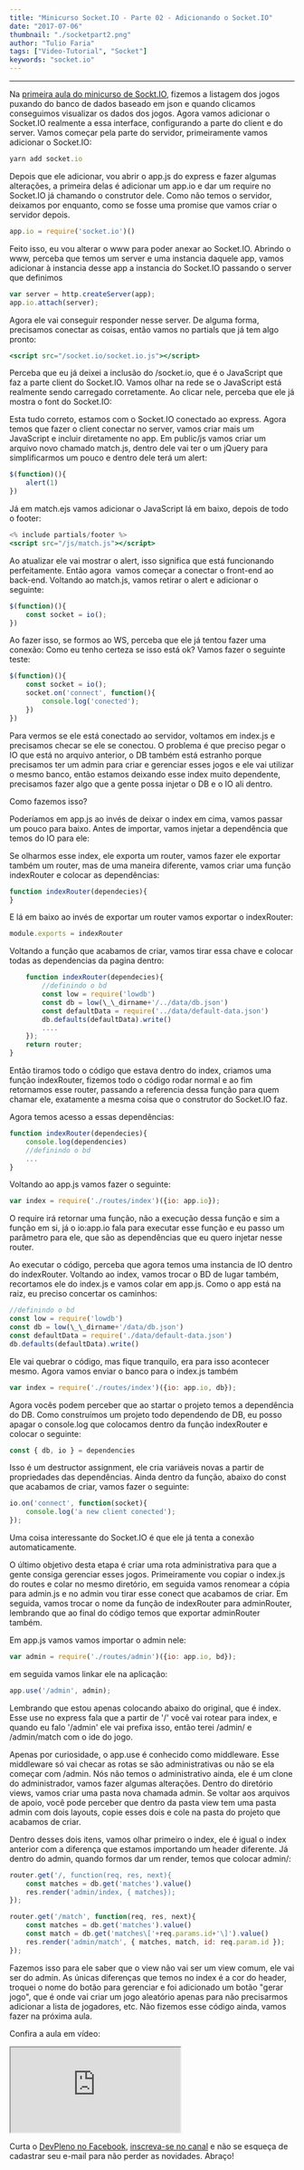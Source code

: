 ```yaml
---
title: "Minicurso Socket.IO - Parte 02 - Adicionando o Socket.IO"
date: "2017-07-06"
thumbnail: "./socketpart2.png"
author: "Tulio Faria"
tags: ["Video-Tutorial", "Socket"]
keywords: "socket.io"
---
```


---
Na [primeira aula do minicurso de Sockt.IO](https://www.devpleno.com/minicurso-socket-io-parte-1/), fizemos a listagem dos jogos puxando do banco de dados baseado em json e quando clicamos conseguimos visualizar os dados dos jogos. Agora vamos adicionar o Socket.IO realmente a essa interface, configurando a parte do client e do server. Vamos começar pela parte do servidor, primeiramente vamos adicionar o Socket.IO:

```jsx {numberLines: true}
yarn add socket.io
```

Depois que ele adicionar, vou abrir o app.js do express e fazer algumas alterações, a primeira delas é adicionar um app.io e dar um require no Socket.IO já chamando o construtor dele. Como não temos o servidor, deixamos por enquanto, como se fosse uma promise que vamos criar o servidor depois.

```jsx {numberLines: true}
app.io = require('socket.io')()
```

Feito isso, eu vou alterar o www para poder anexar ao Socket.IO. Abrindo o www, perceba que temos um server e uma instancia daquele app, vamos adicionar à instancia desse app a instancia do Socket.IO passando o server que definimos

```jsx {numberLines: true}
var server = http.createServer(app);
app.io.attach(server);
```

Agora ele vai conseguir responder nesse server. De alguma forma, precisamos conectar as coisas, então vamos no partials que já tem algo pronto:

```jsx {numberLines: true}
<script src="/socket.io/socket.io.js"></script>
```

Perceba que eu já deixei a inclusão do /socket.io, que é o JavaScript que faz a parte client do Socket.IO. Vamos olhar na rede se o JavaScript está realmente sendo carregado corretamente. Ao clicar nele, perceba que ele já mostra o font do Socket.IO: 

Esta tudo correto, estamos com o Socket.IO conectado ao express. Agora temos que fazer o client conectar no server, vamos criar mais um JavaScript e incluir diretamente no app. Em public/js vamos criar um arquivo novo chamado match.js, dentro dele vai ter o um jQuery para simplificarmos um pouco e dentro dele terá um alert:

```jsx {numberLines: true}
$(function)(){
    alert(1) 
})
```

Já em match.ejs vamos adicionar o JavaScript lá em baixo, depois de todo o footer:

```jsx {numberLines: true}
<% include partials/footer %>
<script src="/js/match.js"></script>
```

Ao atualizar ele vai mostrar o alert, isso significa que está funcionando perfeitamente. Então agora  vamos começar a conectar o front-end ao back-end. Voltando ao match.js, vamos retirar o alert e adicionar o seguinte:

```jsx {numberLines: true}
$(function)(){
    const socket = io();
})
```

Ao fazer isso, se formos ao WS, perceba que ele já tentou fazer uma conexão: Como eu tenho certeza se isso está ok? Vamos fazer o seguinte teste:

```jsx {numberLines: true}
$(function)(){
    const socket = io();
    socket.on('connect', function(){
        console.log('conected');
    })
})
```

Para vermos se ele está conectado ao servidor, voltamos em index.js e precisamos checar se ele se conectou. O problema é que preciso pegar o IO que está no arquivo anterior, o DB também está estranho porque precisamos ter um admin para criar e gerenciar esses jogos e ele vai utilizar o mesmo banco, então estamos deixando esse index muito dependente, precisamos fazer algo que a gente possa injetar o DB e o IO ali dentro. 

Como fazemos isso? 

Poderíamos em app.js ao invés de deixar o index em cima, vamos passar um pouco para baixo. Antes de importar, vamos injetar a dependência que temos do IO para ele: 

Se olharmos esse index, ele exporta um router, vamos fazer ele exportar também um router, mas de uma maneira diferente, vamos criar uma função indexRouter e colocar as dependências:

```jsx {numberLines: true}
function indexRouter(dependecies){
}
```

E lá em baixo ao invés de exportar um router vamos exportar o indexRouter:

```jsx {numberLines: true}
module.exports = indexRouter
```

Voltando a função que acabamos de criar, vamos tirar essa chave e colocar todas as dependencias da pagina dentro:

```jsx {numberLines: true}
    function indexRouter(dependecies){
        //definindo o bd
        const low = require('lowdb')
        const db = low(\_\_dirname+'/../data/db.json')
        const defaultData = require('../data/default-data.json')
        db.defaults(defaultData).write()
        ....
    });
    return router;
}
```

Então tiramos todo o código que estava dentro do index, criamos uma função indexRouter, fizemos todo o código rodar normal e ao fim retornamos esse router, passando a referencia dessa função para quem chamar ele, exatamente a mesma coisa que o construtor do Socket.IO faz. 

Agora temos acesso a essas dependências:

```jsx {numberLines: true}
function indexRouter(dependecies){
    console.log(dependencies)
    //definindo o bd
    ...
}
```

Voltando ao app.js vamos fazer o seguinte:

```jsx {numberLines: true}
var index = require('./routes/index')({io: app.io});
```

O require irá retornar uma função, não a execução dessa função e sim a função em si, já o io:app.io fala para executar esse função e eu passo um parâmetro para ele, que são as dependências que eu quero injetar nesse router. 

Ao executar o código, perceba que agora temos uma instancia de IO dentro do indexRouter. Voltando ao index, vamos trocar o BD de lugar também, recortamos ele do index.js e vamos colar em app.js. Como o app está na raiz, eu preciso concertar os caminhos:

```jsx {numberLines: true}
//definindo o bd
const low = require('lowdb')
const db = low(\_\_dirname+'/data/db.json')
const defaultData = require('./data/default-data.json')
db.defaults(defaultData).write()
```

Ele vai quebrar o código, mas fique tranquilo, era para isso acontecer mesmo. Agora vamos enviar o banco para o index.js também

```jsx {numberLines: true}
var index = require('./routes/index')({io: app.io, db});
```

Agora vocês podem perceber que ao startar o projeto temos a dependência do DB. Como construímos um projeto todo dependendo de DB, eu posso apagar o console.log que colocamos dentro da função indexRouter e colocar o seguinte:

```jsx {numberLines: true}
const { db, io } = dependencies
```

Isso é um destructor assignment, ele cria variáveis novas a partir de propriedades das dependências. Ainda dentro da função, abaixo do const que acabamos de criar, vamos fazer o seguinte:

```jsx {numberLines: true}
io.on('connect', function(socket){
    console.log('a new client conected');
});
```

Uma coisa interessante do Socket.IO é que ele já tenta a conexão automaticamente. 

O último objetivo desta etapa é criar uma rota administrativa para que a gente consiga gerenciar esses jogos. Primeiramente vou copiar o index.js do routes e colar no mesmo diretório, em seguida vamos renomear a cópia para admin.js e no admin vou tirar esse conect que acabamos de criar. Em seguida, vamos trocar o nome da função de indexRouter para adminRouter, lembrando que ao final do código temos que exportar adminRouter também. 

Em app.js vamos vamos importar o admin nele:

```jsx {numberLines: true}
var admin = require('./routes/admin')({io: app.io, bd});
```

em seguida vamos linkar ele na aplicação:

```jsx {numberLines: true}
app.use('/admin', admin);
```

Lembrando que estou apenas colocando abaixo do original, que é index. Esse use no express fala que a partir de '/' você vai rotear para index, e quando eu falo '/admin' ele vai prefixa isso, então terei /admin/ e /admin/match com o ide do jogo. 

Apenas por curiosidade, o app.use é conhecido como middleware. Esse middleware só vai checar as rotas se são administrativas ou não se ela começar com /admin. Nós não temos o administrativo ainda, ele é um clone do administrador, vamos fazer algumas alterações. Dentro do diretório views, vamos criar uma pasta nova chamada admin. Se voltar aos arquivos de apoio, você pode perceber que dentro da pasta view tem uma pasta admin com dois layouts, copie esses dois e cole na pasta do projeto que acabamos de criar. 

Dentro desses dois itens, vamos olhar primeiro o index, ele é igual o index anterior com a diferença que estamos importando um header diferente. Já dentro do admin, quando formos dar um render, temos que colocar admin/:

```jsx {numberLines: true}
router.get('/, function(req, res, next){
    const matches = db.get('matches').value()
    res.render('admin/index, { matches});
});

router.get('/match', function(req, res, next){
    const matches = db.get('matches').value()
    const match = db.get('matches\['+req.params.id+'\]').value()
    res.render('admin/match', { matches, match, id: req.param.id });
});
```

Fazemos isso para ele saber que o view não vai ser um view comum, ele vai ser do admin. As únicas diferenças que temos no index é a cor do header, troquei o nome do botão para gerenciar e foi adicionado um botão "gerar jogo", que é onde vai criar um jogo aleatório apenas para não precisarmos adicionar a lista de jogadores, etc. Não fizemos esse código ainda, vamos fazer na próxima aula. 

Confira a aula em vídeo: 

<div class="embed-responsive embed-responsive-16by9 mb-4">
  <iframe class="embed-responsive-item" src="https://www.youtube.com/embed/QX-0mjQOV2U" allowfullscreen></iframe>
</div>

Curta o [DevPleno no Facebook](https://www.facebook.com/devpleno), [inscreva-se no canal](https://www.youtube.com/devplenocom) e não se esqueça de cadastrar seu e-mail para não perder as novidades. Abraço!